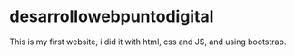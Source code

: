 # desarrollowebpuntodigital
This is my first website, i did it with html, css and JS, and using bootstrap. 
